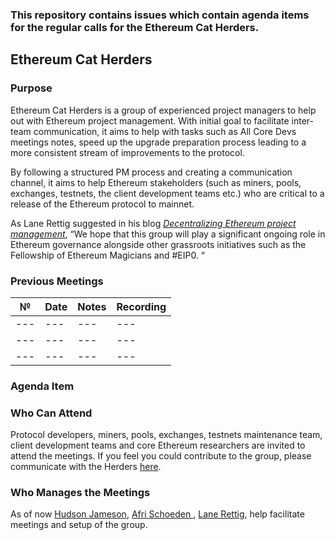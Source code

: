 ### This repository contains issues which contain agenda items for the regular calls for the Ethereum Cat Herders.
## Ethereum Cat Herders

### Purpose
Ethereum Cat Herders is a group of experienced project managers to help out with Ethereum project management. With initial goal to facilitate inter-team communication, it aims to help with tasks such as All Core Devs meetings notes, speed up the upgrade preparation process leading to a more consistent stream of improvements to the protocol. 

By following a structured PM process and creating a communication channel, it aims to help Ethereum stakeholders (such as miners, pools, exchanges, testnets, the client development teams etc.) who are critical to a release of the Ethereum protocol to mainnet. 

As Lane Rettig suggested in his blog *[Decentralizing Ethereum project management](https://medium.com/ethereum-cat-herders/decentralizing-ethereum-project-management-ffff4c09d0ea)*, “We hope that this group will play a significant ongoing role in Ethereum governance alongside other grassroots initiatives such as the Fellowship of Ethereum Magicians and #EIP0. “

### Previous Meetings

 №  | Date                             | Notes          | Recording            |
--- | -------------------------------- | -------------- | -------------------- |
--- |           ---                    |       ---      |         ---          | 
--- |           ---                    |       ---      |         ---          | 
--- |           ---                    |       ---      |         ---          | 


### Agenda Item


### Who Can Attend

Protocol developers, miners, pools, exchanges, testnets maintenance team, client development teams and core Ethereum researchers are invited to attend the meetings. If you feel you could contribute to the group, please communicate with the Herders [here](https://gitter.im/ethereum-cat-herders/community).

### Who Manages the Meetings

As of now [Hudson Jameson](https://twitter.com/hudsonjameson), [Afri Schoeden ](https://twitter.com/5chdn), [Lane Rettig](https://twitter.com/lrettig), help facilitate meetings and setup of the group. 
